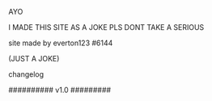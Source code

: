 AYO

I MADE THIS SITE AS A JOKE
PLS DONT TAKE A SERIOUS

site made by everton123 #6144

(JUST A JOKE)

changelog

##########
v1.0
#########
